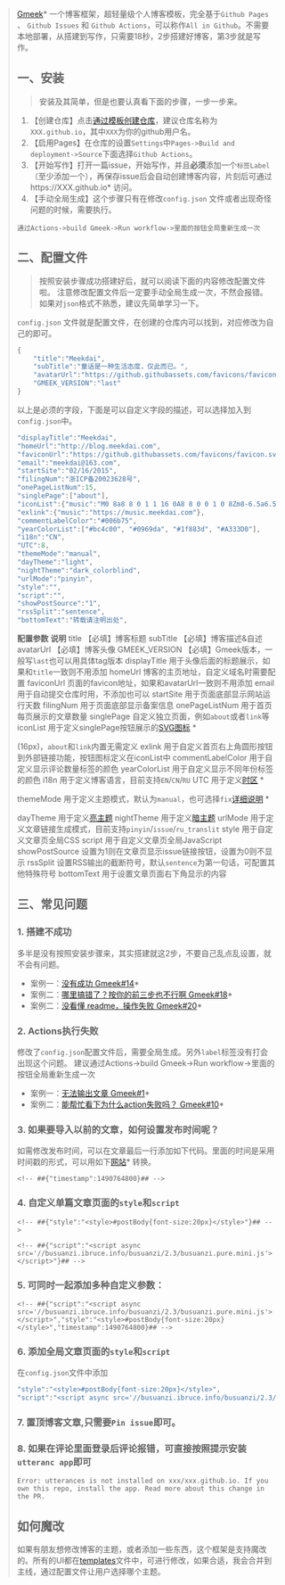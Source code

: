 > [Gmeek](https://github.com/Meekdai/Gmeek)* 一个博客框架，超轻量级个人博客模板，完全基于`Github Pages `、 `Github Issues` 和 `Github Actions`，可以称作`All in Github`。不需要本地部署，从搭建到写作，只需要18秒，2步搭建好博客，第3步就是写作。
> 
> ## 一、安装
> > 安装及其简单，但是也要认真看下面的步骤，一步一步来。
> 
> 1. 【创建仓库】点击[通过模板创建仓库](https://github.com/new?template_name=Gmeek-template&template_owner=Meekdai)，建议仓库名称为`XXX.github.io`，其中`XXX`为你的github用户名。
> 2. 【启用Pages】在仓库的设置`Settings`中`Pages->Build and deployment->Source`下面选择`Github Actions`。
> 3. 【开始写作】打开一篇issue，开始写作，并且**必须**添加一个`标签Label`（至少添加一个），再保存issue后会自动创建博客内容，片刻后可通过https://XXX.github.io*  访问。
> 4. 【手动全局生成】这个步骤只有在修改`config.json` 文件或者出现奇怪问题的时候，需要执行。
> 
> ```p4
> 通过Actions->build Gmeek->Run workflow->里面的按钮全局重新生成一次
> ```
> 
> ## 二、配置文件
> > 按照安装步骤成功搭建好后，就可以阅读下面的内容修改配置文件啦。
> > 注意修改配置文件后一定要手动全局生成一次，不然会报错。
> > 如果对`json`格式不熟悉，建议先简单学习一下。
> 
> `config.json` 文件就是配置文件，在创建的仓库内可以找到，对应修改为自己的即可。
> 
> ```js
> {
>     "title":"Meekdai",
>     "subTitle":"童话是一种生活态度，仅此而已。",
>     "avatarUrl":"https://github.githubassets.com/favicons/favicon.svg",
>     "GMEEK_VERSION":"last"
> }
> ```
> 
> 以上是必须的字段，下面是可以自定义字段的描述，可以选择加入到`config.json`中。
> 
> ```js
> "displayTitle":"Meekdai",
> "homeUrl":"http://blog.meekdai.com",
> "faviconUrl":"https://github.githubassets.com/favicons/favicon.svg",
> "email":"meekdai@163.com",
> "startSite":"02/16/2015",
> "filingNum":"浙ICP备20023628号",
> "onePageListNum":15,
> "singlePage":["about"],
> "iconList":{"music":"M0 8a8 8 0 1 1 16 0A8 8 0 0 1 0 8Zm8-6.5a6.5 6.5 0 1 0 0 13 6.5 6.5 0 0 0 0-13Z"},
> "exlink":{"music":"https://music.meekdai.com"},
> "commentLabelColor":"#006b75",
> "yearColorList":["#bc4c00", "#0969da", "#1f883d", "#A333D0"],
> "i18n":"CN",
> "UTC":8,
> "themeMode":"manual",
> "dayTheme":"light",
> "nightTheme":"dark_colorblind",
> "urlMode":"pinyin",
> "style":"",
> "script":"",
> "showPostSource":"1",
> "rssSplit":"sentence",
> "bottomText":"转载请注明出处",
> ```
> 
> **配置参数**	**说明**
> title	【必填】博客标题
> subTitle	【必填】博客描述&自述
> avatarUrl	【必填】博客头像
> GMEEK_VERSION	【必填】Gmeek版本，一般写`last`也可以用具体tag版本
> displayTitle	用于头像后面的标题展示，如果和`title`一致则不用添加
> homeUrl	博客的主页地址，自定义域名时需要配置
> faviconUrl	页面的favicon地址，如果和avatarUrl一致则不用添加
> email	用于自动提交仓库时用，不添加也可以
> startSite	用于页面底部显示网站运行天数
> filingNum	用于页面底部显示备案信息
> onePageListNum	用于首页每页展示的文章数量
> singlePage	自定义独立页面，例如`about`或者`link`等
> iconList	用于定义singlePage按钮展示的[SVG图标](https://primer.style/foundations/icons/#16px)
> * 
> 
>  (16px)，`about`和`link`内置无需定义
> exlink	用于自定义首页右上角圆形按钮到外部链接功能，按钮图标定义在iconList中
> commentLabelColor	用于自定义显示评论数量标签的颜色
> yearColorList	用于自定义显示不同年份标签的颜色
> i18n	用于定义博客语言，目前支持`EN`/`CN`/`RU`
> UTC	用于定义[时区](https://en.wikipedia.org/wiki/List_of_UTC_offsets)
> * 
> 
> themeMode	用于定义主题模式，默认为`manual`，也可选择`fix`[详细说明](https://blog.meekdai.com/post/Gmeek-liang-an-zhu-ti-pei-zhi-fang-shi.html)
> * 
> 
> dayTheme	用于定义[亮主题](https://github.com/settings/appearance)
> nightTheme	用于定义[暗主题](https://github.com/settings/appearance)
> urlMode	用于定义文章链接生成模式，目前支持`pinyin`/`issue`/`ru_translit`
> style	用于自定义文章页全局CSS
> script	用于自定义文章页全局JavaScript
> showPostSource	设置为1则在文章页显示issue链接按钮，设置为0则不显示
> rssSplit	设置RSS输出的截断符号，默认`sentence`为第一句话，可配置其他特殊符号
> bottomText	用于设置文章页面右下角显示的内容
> ## 三、常见问题
> ### 1. 搭建不成功
> 多半是没有按照安装步骤来，其实搭建就这2步，不要自己乱点乱设置，就不会有问题。
> 
> * 案例一：[没有成功 Gmeek#14](https://github.com/Meekdai/Gmeek/issues/14)*
> * 案例二：[哪里搞错了？按你的前三步也不行啊 Gmeek#18](https://github.com/Meekdai/Gmeek/issues/18)*
> * 案例二：[没看懂 readme，操作失败 Gmeek#20](https://github.com/Meekdai/Gmeek/issues/20)*
> 
> ### 2. Actions执行失败
> 修改了`config.json`配置文件后，需要全局生成。另外`label`标签没有打会出现这个问题。 建议通过Actions->build Gmeek->Run workflow->里面的按钮全局重新生成一次
> 
> * 案例一：[无法输出文章 Gmeek#1](https://github.com/Meekdai/Gmeek/issues/1)*
> * 案例二：[能帮忙看下为什么action失败吗？ Gmeek#10](https://github.com/Meekdai/Gmeek/issues/10)*
> 
> ### 3. 如果要导入以前的文章，如何设置发布时间呢？
> 如需修改发布时间，可以在文章最后一行添加如下代码。里面的时间是采用时间戳的形式，可以用如下[网站](https://tool.lu/timestamp)* 转换。
> 
> ```
> <!-- ##{"timestamp":1490764800}## -->
> ```
> 
> ### 4. 自定义单篇文章页面的`style`和`script`
> ```
> <!-- ##{"style":"<style>#postBody{font-size:20px}</style>"}## -->
> ```
> 
> ```
> <!-- ##{"script":"<script async src='//busuanzi.ibruce.info/busuanzi/2.3/busuanzi.pure.mini.js'></script>"}## -->
> ```
> 
> ### 5. 可同时一起添加多种自定义参数：
> ```
> <!-- ##{"script":"<script async src='//busuanzi.ibruce.info/busuanzi/2.3/busuanzi.pure.mini.js'></script>","style":"<style>#postBody{font-size:20px}</style>","timestamp":1490764800}## -->
> ```
> 
> ### 6. 添加全局文章页面的`style`和`script`
> 在`config.json`文件中添加
> 
> ```js
> "style":"<style>#postBody{font-size:20px}</style>",
> "script":"<script async src='//busuanzi.ibruce.info/busuanzi/2.3/busuanzi.pure.mini.js'></script>",
> ```
> 
> ### 7. 置顶博客文章,只需要`Pin issue`即可。
> ### 8. 如果在评论里面登录后评论报错，可直接按照提示安装`utteranc app`即可
> ```
> Error: utterances is not installed on xxx/xxx.github.io. If you own this repo, install the app. Read more about this change in the PR.
> ```
> 
> ## 如何魔改
> 如果有朋友想修改博客的主题，或者添加一些东西，这个框架是支持魔改的。所有的UI都在[templates](https://github.com/Meekdai/Gmeek/tree/main/templates)文件中，可进行修改，如果合适，我会合并到主线，通过配置文件让用户选择哪个主题。

